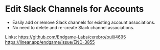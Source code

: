 # Edit Slack Channels for Accounts

- Easily add or remove Slack channels for existing account associations.
- No need to delete and re-create Slack channel associations.

Links:
https://github.com/Endgame-Labs/cerebro/pull/4695
https://linear.app/endgame/issue/END-3855

